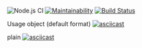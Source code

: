 ![Node.js CI](https://github.com/SamKuper/backend-project-lvl2/workflows/Node.js%20CI/badge.svg)
[![Maintainability](https://api.codeclimate.com/v1/badges/7b53eb21719a8a72afcd/maintainability)](https://codeclimate.com/github/SamKuper/backend-project-lvl2/maintainability)
[![Build Status](https://travis-ci.org/SamKuper/backend-project-lvl2.svg?branch=master)](https://travis-ci.org/SamKuper/backend-project-lvl2)

Usage
  object (default format)
[![asciicast](https://asciinema.org/a/62HzBckw4ZwwaYYW91vvDmEMc.svg)](https://asciinema.org/a/62HzBckw4ZwwaYYW91vvDmEMc)

  plain 
[![asciicast](https://asciinema.org/a/DdldQcBLRxaVWjGj8FYvLY87j.svg)](https://asciinema.org/a/DdldQcBLRxaVWjGj8FYvLY87j)
